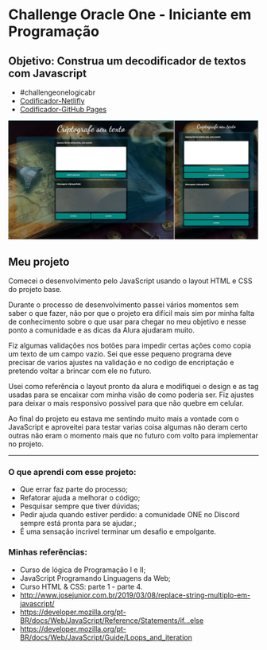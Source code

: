 # Challenge Oracle One - Iniciante em Programação
## Objetivo: Construa um decodificador de textos com Javascript

- #challengeonelogicabr
- [Codificador-Netlifly](https://codificador-one-luizlima.netlify.app/)
- [Codificador-GitHub Pages ](https://edsonllima.github.io/projetos/codificador-one/)

<p align="left">
	<img alt="App Codificador de texto" src="/src/img/app-print.png" widht="80%">
</p>

## Meu projeto

Comecei o desenvolvimento pelo JavaScript usando o layout HTML e CSS do projeto base.

Durante o processo de desenvolvimento passei vários momentos sem saber o que fazer, não por que o projeto era difícil mais sim por minha falta de conhecimento sobre o que usar para chegar no meu objetivo e nesse ponto a comunidade e as dicas da Alura ajudaram muito.

Fiz algumas validações nos botões para impedir certas ações como copia um texto de um campo vazio. Sei que esse pequeno programa deve precisar de varios ajustes na validação e no codigo de encriptação e pretendo voltar a brincar com ele no futuro.

Usei como referência o layout pronto da alura e modifiquei o design e as tag usadas para se encaixar com minha visão de como poderia ser. Fiz ajustes para deixar o mais responsivo possivel para que não quebre em celular.

Ao final do projeto eu estava me sentindo muito mais a vontade com o JavaScript e aproveitei para testar varias coisa algumas não deram certo outras não eram o momento mais que no futuro com volto para implementar no projeto.

****

### O que aprendi com esse projeto:
- Que errar faz parte do processo;
- Refatorar ajuda a melhorar o código;
- Pesquisar sempre que tiver dúvidas;
- Pedir ajuda quando estiver perdido: a comunidade ONE no Discord sempre está pronta para se ajudar.; 
- É uma sensação incrivel terminar um desafio e empolgante.

### Minhas referências:

- Curso de lógica de Programação I e II;
- JavaScript Programando Linguagens da Web;
- Curso HTML & CSS: parte 1 - parte 4.
- http://www.josejunior.com.br/2019/03/08/replace-string-multiplo-em-javascript/
- https://developer.mozilla.org/pt-BR/docs/Web/JavaScript/Reference/Statements/if...else
- https://developer.mozilla.org/pt-BR/docs/Web/JavaScript/Guide/Loops_and_iteration

##



